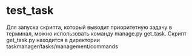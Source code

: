 # test_task
Для запуска скрипта, который выводит приоритетную задачу в терминал, можно использовать команду manage.py get_task.
Скрипт get_task.py находится в директории taskmanager/tasks/management/commands
